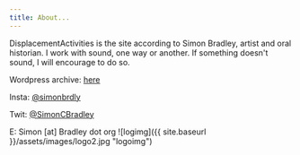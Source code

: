 ```yaml
---
title: About...
---
```


DisplacementActivities is the site according to Simon Bradley, artist and oral historian. I work with sound, one way or another. If something doesn't sound, I will encourage to do so.  

Wordpress archive: [here](https://displacementactivities1.wordpress.com/) 

Insta: [@simonbrdly](https://www.instagram.com/simonbrdly)  

Twit: [@SimonCBradley](https://twitter.com/SimonCBradley)  

E: Simon [at] Bradley dot org
![logimg]({{ site.baseurl }}/assets/images/logo2.jpg "logoimg")